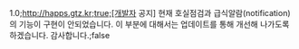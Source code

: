 1.0;http://happs.gtz.kr;true;[개발자 공지] 현재 호실점검과 급식알람(notification)의 기능이 구현이 안되었습니다. 이 부분에 대해서는 업데이트를 통해 개선해 나가도록 하겠습니다. 감사합니다.;false
